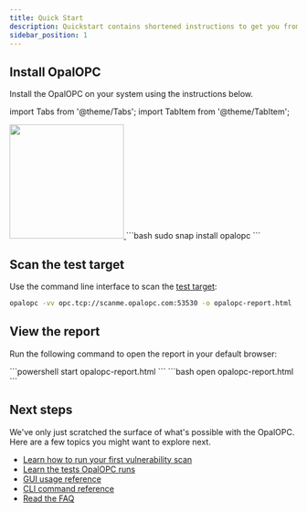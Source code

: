```yaml
---
title: Quick Start
description: Quickstart contains shortened instructions to get you from zero to hero with OPC UA security testing.
sidebar_position: 1
---
```


## Install OpalOPC

Install the OpalOPC on your system using the instructions below.

import Tabs from '@theme/Tabs';
import TabItem from '@theme/TabItem';

<Tabs groupId="operating-systems">
  <TabItem value="windows" label="Windows" default>
<a href="https://apps.microsoft.com/detail/OpalOPC/9N89VWR0GK7H?launch=true
	&mode=mini">
	<img src="https://get.microsoft.com/images/en-gb%20dark.svg" width="200"/>
</a>
  </TabItem>
  <TabItem value="linux" label="Linux">
    ```bash
    sudo snap install opalopc
    ```
  </TabItem>
</Tabs>

## Scan the test target

Use the command line interface to scan the [test target](test-drive.md):

```bash
opalopc -vv opc.tcp://scanme.opalopc.com:53530 -o opalopc-report.html
```

## View the report

Run the following command to open the report in your default browser:

<Tabs groupId="operating-systems">
  <TabItem value="windows" label="Windows" default>
    ```powershell
    start opalopc-report.html
    ```
  </TabItem>
  <TabItem value="linux" label="Linux">
    ```bash
    open opalopc-report.html
    ```
  </TabItem>
</Tabs>

## Next steps

We've only just scratched the surface of what's possible with the OpalOPC.
Here are a few topics you might want to explore next.

* [Learn how to run your first vulnerability scan](../tutorials/first-vulnerability-scan.md)
* [Learn the tests OpalOPC runs](../faq.md#what-kind-of-tests-does-opalopc-run)
* [GUI usage reference](../gui-reference.md)
* [CLI command reference](../cli-command-reference.md)
* [Read the FAQ](../faq.md)
